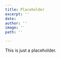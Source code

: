 ```yaml
---
title: Placeholder
excerpt: ''
date: 
author: ''
image: ''
path: ''

---
```

This is just a placeholder.